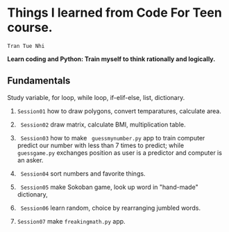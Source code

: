 # Things I learned from Code For Teen course.
``` 
Tran Tue Nhi 
```
**Learn coding and Python: Train myself to think rationally and logically.**

## Fundamentals
Study variable, for loop, while loop, if-elif-else, list, dictionary.

1. ```Session01``` how to draw polygons, convert temparatures, calculate area.

2. ``` Session02``` draw matrix, calculate BMI, multiplication table.
3. ``` Session03``` how to make ``` guessmynumber.py``` app to train computer predict our number with less than 7 times to predict; while 
``` guessgame.py``` exchanges position as user is a predictor and computer is an asker.
4. ``` Session04``` sort numbers and favorite things.
5. ``` Session05``` make Sokoban game, look up word in "hand-made" dictionary, 
6. ``` Session06``` learn random, choice by rearranging jumbled words.
7. ```Session07``` make ```freakingmath.py``` app.
